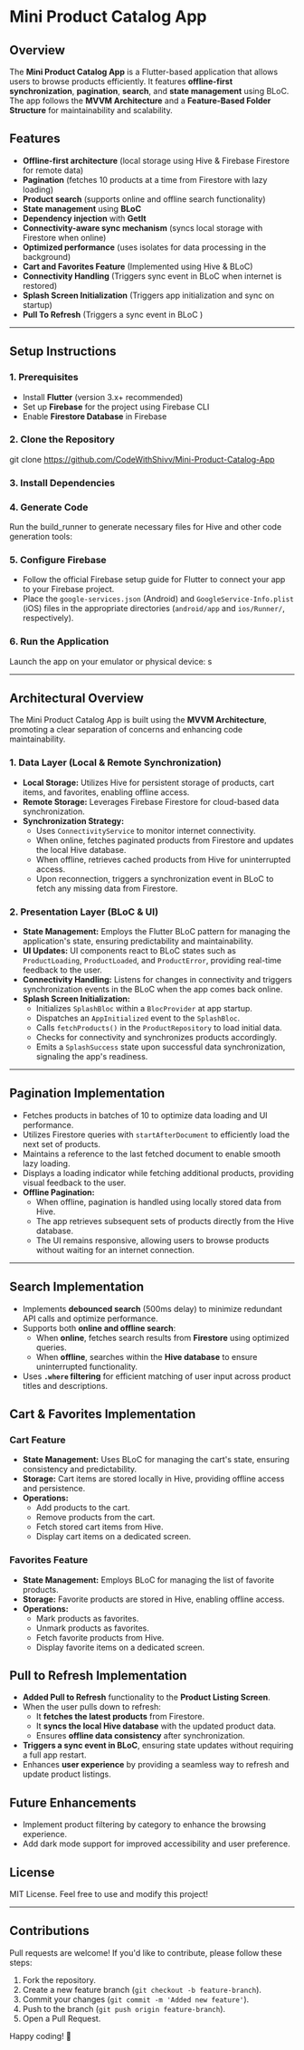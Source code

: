 # Mini Product Catalog App

## Overview
The **Mini Product Catalog App** is a Flutter-based application that allows users to browse products efficiently. It features **offline-first synchronization**, **pagination**, **search**, and **state management** using BLoC. The app follows the **MVVM Architecture** and a **Feature-Based Folder Structure** for maintainability and scalability.

## Features
- **Offline-first architecture** (local storage using Hive & Firebase Firestore for remote data)
- **Pagination** (fetches 10 products at a time from Firestore with lazy loading)
- **Product search** (supports online and offline search functionality)
- **State management** using **BLoC**
- **Dependency injection** with **GetIt**
- **Connectivity-aware sync mechanism** (syncs local storage with Firestore when online)
- **Optimized performance** (uses isolates for data processing in the background)
- **Cart and Favorites Feature** (Implemented using Hive & BLoC)
- **Connectivity Handling** (Triggers sync event in BLoC when internet is restored)
- **Splash Screen Initialization** (Triggers app initialization and sync on startup)
- **Pull To Refresh** (Triggers a sync event in BLoC )



---

## Setup Instructions
### 1. Prerequisites
- Install **Flutter** (version 3.x+ recommended)
- Set up **Firebase** for the project using Firebase CLI
- Enable **Firestore Database** in Firebase


### 2. Clone the Repository
git clone https://github.com/CodeWithShivv/Mini-Product-Catalog-App

### 3. Install Dependencies



### 4. Generate Code

Run the build\_runner to generate necessary files for Hive and other code generation tools:


### 5. Configure Firebase

-   Follow the official Firebase setup guide for Flutter to connect your app to your Firebase project.
-   Place the `google-services.json` (Android) and `GoogleService-Info.plist` (iOS) files in the appropriate directories (`android/app` and `ios/Runner/`, respectively).

### 6. Run the Application

Launch the app on your emulator or physical device:
s

---

## Architectural Overview

The Mini Product Catalog App is built using the **MVVM Architecture**, promoting a clear separation of concerns and enhancing code maintainability.

### 1. Data Layer (Local & Remote Synchronization)

-   **Local Storage:** Utilizes Hive for persistent storage of products, cart items, and favorites, enabling offline access.
-   **Remote Storage:** Leverages Firebase Firestore for cloud-based data synchronization.
-   **Synchronization Strategy:**
    -   Uses `ConnectivityService` to monitor internet connectivity.
    -   When online, fetches paginated products from Firestore and updates the local Hive database.
    -   When offline, retrieves cached products from Hive for uninterrupted access.
    -   Upon reconnection, triggers a synchronization event in BLoC to fetch any missing data from Firestore.

### 2. Presentation Layer (BLoC & UI)

-   **State Management:** Employs the Flutter BLoC pattern for managing the application's state, ensuring predictability and maintainability.
-   **UI Updates:** UI components react to BLoC states such as `ProductLoading`, `ProductLoaded`, and `ProductError`, providing real-time feedback to the user.
-   **Connectivity Handling:** Listens for changes in connectivity and triggers synchronization events in the BLoC when the app comes back online.
-   **Splash Screen Initialization:**
    -   Initializes `SplashBloc` within a `BlocProvider` at app startup.
    -   Dispatches an `AppInitialized` event to the `SplashBloc`.
    -   Calls `fetchProducts()` in the `ProductRepository` to load initial data.
    -   Checks for connectivity and synchronizes products accordingly.
    -   Emits a `SplashSuccess` state upon successful data synchronization, signaling the app's readiness.

---

## Pagination Implementation

-   Fetches products in batches of 10 to optimize data loading and UI performance.
-   Utilizes Firestore queries with `startAfterDocument` to efficiently load the next set of products.
-   Maintains a reference to the last fetched document to enable smooth lazy loading.
-   Displays a loading indicator while fetching additional products, providing visual feedback to the user.
-   **Offline Pagination:**
    -   When offline, pagination is handled using locally stored data from Hive.
    -   The app retrieves subsequent sets of products directly from the Hive database.
    -   The UI remains responsive, allowing users to browse products without waiting for an internet connection.

---

## Search Implementation

- Implements **debounced search** (500ms delay) to minimize redundant API calls and optimize performance.
- Supports both **online and offline search**:
  - When **online**, fetches search results from **Firestore** using optimized queries.
  - When **offline**, searches within the **Hive database** to ensure uninterrupted functionality.
- Uses **`.where` filtering** for efficient matching of user input across product titles and descriptions.



## Cart & Favorites Implementation

### Cart Feature

-   **State Management:** Uses BLoC for managing the cart's state, ensuring consistency and predictability.
-   **Storage:** Cart items are stored locally in Hive, providing offline access and persistence.
-   **Operations:**
    -   Add products to the cart.
    -   Remove products from the cart.
    -   Fetch stored cart items from Hive.
    -   Display cart items on a dedicated screen.

### Favorites Feature

-   **State Management:** Employs BLoC for managing the list of favorite products.
-   **Storage:** Favorite products are stored in Hive, enabling offline access.
-   **Operations:**
    -   Mark products as favorites.
    -   Unmark products as favorites.
    -   Fetch favorite products from Hive.
    -   Display favorite items on a dedicated screen.

## Pull to Refresh Implementation

- **Added Pull to Refresh** functionality to the **Product Listing Screen**.
- When the user pulls down to refresh:
  - It **fetches the latest products** from Firestore.
  - It **syncs the local Hive database** with the updated product data.
  - Ensures **offline data consistency** after synchronization.
- **Triggers a sync event in BLoC**, ensuring state updates without requiring a full app restart.
- Enhances **user experience** by providing a seamless way to refresh and update product listings.



## Future Enhancements

-   Implement product filtering by category to enhance the browsing experience.
-   Add dark mode support for improved accessibility and user preference.


## License

MIT License. Feel free to use and modify this project!

---

## Contributions

Pull requests are welcome! If you'd like to contribute, please follow these steps:

1.  Fork the repository.
2.  Create a new feature branch (`git checkout -b feature-branch`).
3.  Commit your changes (`git commit -m 'Added new feature'`).
4.  Push to the branch (`git push origin feature-branch`).
5.  Open a Pull Request.

Happy coding! 🚀
